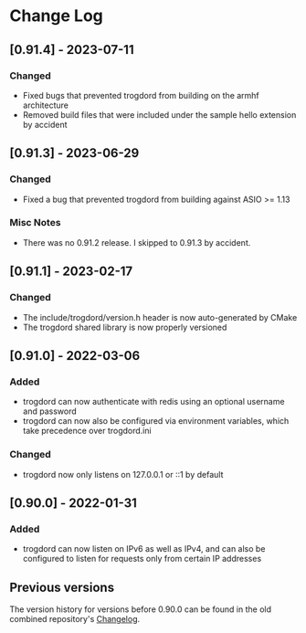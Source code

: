 
# Change Log

## [0.91.4] - 2023-07-11

### Changed

- Fixed bugs that prevented trogdord from building on the armhf architecture
- Removed build files that were included under the sample hello extension by accident

## [0.91.3] - 2023-06-29

### Changed

- Fixed a bug that prevented trogdord from building against ASIO >= 1.13

### Misc Notes

- There was no 0.91.2 release. I skipped to 0.91.3 by accident.

## [0.91.1] - 2023-02-17

### Changed

- The include/trogdord/version.h header is now auto-generated by CMake
- The trogdord shared library is now properly versioned

## [0.91.0] - 2022-03-06

### Added

- trogdord can now authenticate with redis using an optional username and password
- trogdord can now also be configured via environment variables, which take precedence over trogdord.ini

### Changed

- trogdord now only listens on 127.0.0.1 or ::1 by default

## [0.90.0] - 2022-01-31

### Added

- trogdord can now listen on IPv6 as well as IPv4, and can also be configured to listen for requests only from certain IP addresses

## Previous versions

The version history for versions before 0.90.0 can be found in the old combined repository's [Changelog](https://github.com/crankycyclops/trogdor-pp/blob/master/Changelog.md).


